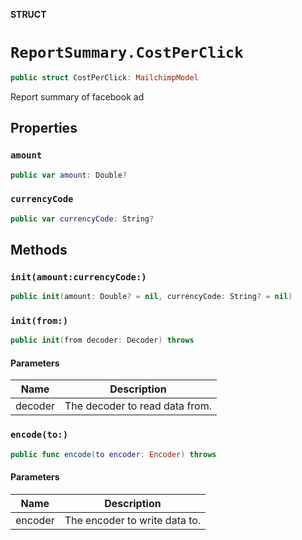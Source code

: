 **STRUCT**

# `ReportSummary.CostPerClick`

```swift
public struct CostPerClick: MailchimpModel
```

Report summary of facebook ad

## Properties
### `amount`

```swift
public var amount: Double?
```

### `currencyCode`

```swift
public var currencyCode: String?
```

## Methods
### `init(amount:currencyCode:)`

```swift
public init(amount: Double? = nil, currencyCode: String? = nil)
```

### `init(from:)`

```swift
public init(from decoder: Decoder) throws
```

#### Parameters

| Name | Description |
| ---- | ----------- |
| decoder | The decoder to read data from. |

### `encode(to:)`

```swift
public func encode(to encoder: Encoder) throws
```

#### Parameters

| Name | Description |
| ---- | ----------- |
| encoder | The encoder to write data to. |